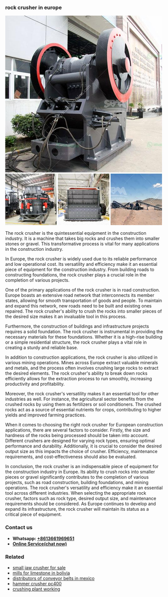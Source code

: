 <h3>rock crusher in europe</h3><img src='1706773575.jpg' alt=''><p>The rock crusher is the quintessential equipment in the construction industry. It is a machine that takes big rocks and crushes them into smaller stones or gravel. This transformative process is vital for many applications in the construction industry.</p><p>In Europe, the rock crusher is widely used due to its reliable performance and low operational cost. Its versatility and efficiency make it an essential piece of equipment for the construction industry. From building roads to constructing foundations, the rock crusher plays a crucial role in the completion of various projects.</p><p>One of the primary applications of the rock crusher is in road construction. Europe boasts an extensive road network that interconnects its member states, allowing for smooth transportation of goods and people. To maintain and expand this network, new roads need to be built and existing ones repaired. The rock crusher's ability to crush the rocks into smaller pieces of the desired size makes it an invaluable tool in this process.</p><p>Furthermore, the construction of buildings and infrastructure projects requires a solid foundation. The rock crusher is instrumental in providing the necessary materials for these foundations. Whether it is a high-rise building or a simple residential structure, the rock crusher plays a vital role in creating a sturdy and reliable base.</p><p>In addition to construction applications, the rock crusher is also utilized in various mining operations. Mines across Europe extract valuable minerals and metals, and the process often involves crushing large rocks to extract the desired elements. The rock crusher's ability to break down rocks efficiently allows for the extraction process to run smoothly, increasing productivity and profitability.</p><p>Moreover, the rock crusher's versatility makes it an essential tool for other industries as well. For instance, the agricultural sector benefits from the crushed rocks by using them as fertilizers or soil conditioners. The crushed rocks act as a source of essential nutrients for crops, contributing to higher yields and improved farming practices.</p><p>When it comes to choosing the right rock crusher for European construction applications, there are several factors to consider. Firstly, the size and hardness of the rocks being processed should be taken into account. Different crushers are designed for varying rock types, ensuring optimal performance and durability. Additionally, it is crucial to consider the desired output size as this impacts the choice of crusher. Efficiency, maintenance requirements, and cost-effectiveness should also be evaluated.</p><p>In conclusion, the rock crusher is an indispensable piece of equipment for the construction industry in Europe. Its ability to crush rocks into smaller pieces or gravel significantly contributes to the completion of various projects, such as road construction, building foundations, and mining operations. The rock crusher's versatility and efficiency make it an essential tool across different industries. When selecting the appropriate rock crusher, factors such as rock type, desired output size, and maintenance requirements should be considered. As Europe continues to develop and expand its infrastructure, the rock crusher will maintain its status as a critical piece of equipment.</p><h3>Contact us</h3><ul><li><strong>Whatsapp:&nbsp;<a href="https://wa.me/8613661969651">+8613661969651</a></strong></li><li><a href="https://swt.shibang-china.com/?git&amp;zhl&amp;rock crusher in europe"><strong>Online Service(chat now)</strong></a></li></ul><h3>Related</h3><ul><li><a href='small jaw crusher for sale.md'>small jaw crusher for sale</a></li><li><a href='mills for limestone in bolivia.md'>mills for limestone in bolivia</a></li><li><a href='distributors of conveyor belts in mexico.md'>distributors of conveyor belts in mexico</a></li><li><a href='hammer crusher pc400.md'>hammer crusher pc400</a></li><li><a href='crushing plant working.md'>crushing plant working</a></li></ul>